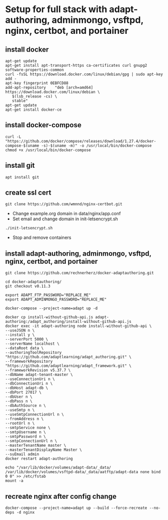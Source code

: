 
# Setup for full stack with adapt-authoring, adminmongo, vsftpd, nginx, certbot, and portainer

## install docker

```
apt-get update
apt-get install apt-transport-https ca-certificates curl gnupg2 software-properties-common
curl -fsSL https://download.docker.com/linux/debian/gpg | sudo apt-key add -
apt-key fingerprint 0EBFCD88
add-apt-repository    "deb [arch=amd64] https://download.docker.com/linux/debian \
   $(lsb_release -cs) \
   stable"
apt-get update
apt-get install docker-ce
```

## install docker-compose

```
curl -L "https://github.com/docker/compose/releases/download/1.27.4/docker-compose-$(uname -s)-$(uname -m)" -o /usr/local/bin/docker-compose
chmod +x /usr/local/bin/docker-compose
```

## install git

```
apt install git
```

## create ssl cert

```
git clone https://github.com/wmnnd/nginx-certbot.git
```

- Change example.org domain in data/nginx/app.conf
- Set email and change domain in init-letsencrypt.sh

```
./init-letsencrypt.sh
```

- Stop and remove containers

## install adapt-authoring, adminmongo, vsftpd, nginx, certbot, and portainer  

```
git clone https://github.com/rechnerherz/docker-adaptauthoring.git

cd docker-adaptauthoring/
git checkout v0.11.3

export ADAPT_FTP_PASSWORD="REPLACE_ME"
export ADAPT_ADMINMONGO_PASSWORD="REPLACE_ME"

docker-compose --project-name=adapt up -d

docker cp install-without-github-api.js adapt-authoring:/adapt_authoring/install-without-github-api.js
docker exec -it adapt-authoring node install-without-github-api \
--useJSON n \
--install y \
--serverPort 5000 \
--serverName localhost \
--dataRoot data \
--authoringToolRepository "https://github.com/adaptlearning/adapt_authoring.git" \
--frameworkRepository "https://github.com/adaptlearning/adapt_framework.git" \
--frameworkRevision v5.37.7 \
--dbName adapt-tenant-master \
--useConnectionUri n \
--dbConnectionUri n \
--dbHost adapt-db \
--dbPort 27017 \
--dbUser n \
--dbPass n \
--dbAuthSource n \
--useSmtp n \
--useSmtpConnectionUrl n \
--fromAddress n \
--rootUrl n \
--smtpService none \
--smtpUsername n \
--smtpPassword n \
--smtpConnectionUrl n \
--masterTenantName master \
--masterTenantDisplayName Master \
--suEmail admin
docker restart adapt-authoring

echo "/var/lib/docker/volumes/adapt-data/_data/ /var/lib/docker/volumes/vsftpd-data/_data/aatftp/adapt-data none bind 0 0" >> /etc/fstab
mount -a
```

## recreate nginx after config change

```
docker-compose --project-name=adapt up --build --force-recreate --no-deps -d nginx
```
